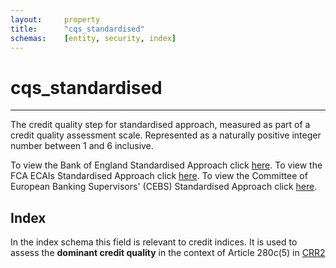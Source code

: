 ```yaml
---
layout:     property
title:      "cqs_standardised"
schemas:    [entity, security, index]
---
```


# cqs_standardised

---
The credit quality step for standardised approach, measured as part of a credit quality assessment scale. Represented as a naturally positive integer number between 1 and 6 inclusive.


To view the Bank of England Standardised Approach click [here](http://www.bankofengland.co.uk/pra/Documents/publications/ss/2013/ss1013.pdf). To view the FCA ECAIs Standardised Approach click [here](https://www.fca.org.uk/publication/archive/fsa-ecais-standardised.pdf). To view the Committee of European Banking Supervisors' (CEBS) Standardised Approach click [here](https://www.eba.europa.eu/documents/10180/16166/4+Ausust+2006_Mapping.pdf).

## Index
In the index schema this field is relevant to credit indices.
It is used to assess the **dominant credit quality** in the context of Article 280c(5) in [CRR2][CRR2]

[CRR2]: https://eur-lex.europa.eu/legal-content/EN/TXT/PDF/?uri=CELEX:32019R0876&from=EN
